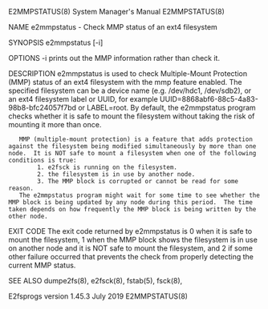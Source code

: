 E2MMPSTATUS(8)                                                                                                                                  System Manager's Manual                                                                                                                                  E2MMPSTATUS(8)

NAME
       e2mmpstatus - Check MMP status of an ext4 filesystem

SYNOPSIS
       e2mmpstatus [-i] <filesystem>

OPTIONS
       -i     prints out the MMP information rather than check it.

DESCRIPTION
       e2mmpstatus  is  used to check Multiple-Mount Protection (MMP) status of an ext4 filesystem with the mmp feature enabled.  The specified filesystem can be a device name (e.g.  /dev/hdc1, /dev/sdb2), or an ext4 filesystem label or UUID, for example UUID=8868abf6-88c5-4a83-98b8-bfc24057f7bd or LABEL=root.
       By default, the e2mmpstatus program checks whether it is safe to mount the filesystem without taking the risk of mounting it more than once.

       MMP (multiple-mount protection) is a feature that adds protection against the filesystem being modified simultaneously by more than one node.  It is NOT safe to mount a filesystem when one of the following conditions is true:
            1. e2fsck is running on the filesystem.
            2. the filesystem is in use by another node.
            3. The MMP block is corrupted or cannot be read for some reason.
       The e2mmpstatus program might wait for some time to see whether the MMP block is being updated by any node during this period.  The time taken depends on how frequently the MMP block is being written by the other node.

EXIT CODE
       The exit code returned by e2mmpstatus is 0 when it is safe to mount the filesystem, 1 when the MMP block shows the filesystem is in use on another node and it is NOT safe to mount the filesystem, and 2 if some other failure occurred that prevents the check from properly detecting the current MMP status.

SEE ALSO
       dumpe2fs(8), e2fsck(8), fstab(5), fsck(8),

E2fsprogs version 1.45.3                                                                                                                               July 2019                                                                                                                                         E2MMPSTATUS(8)
